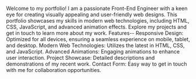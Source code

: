 Welcome to my portfolio! I am a passionate Front-End Engineer with a keen eye for creating visually appealing and user-friendly web designs. 
This portfolio showcases my skills in modern web technologies, including HTML, CSS, JavaScript, and advanced animation effects. 
Explore my projects and get in touch to learn more about my work.
Features--
Responsive Design: Optimized for all devices, ensuring a seamless experience on mobile, tablet, and desktop.
Modern Web Technologies: Utilizes the latest in HTML, CSS, and JavaScript.
Advanced Animations: Engaging animations to enhance user interaction.
Project Showcase: Detailed descriptions and demonstrations of my recent work.
Contact Form: Easy way to get in touch with me for collaboration opportunities.
